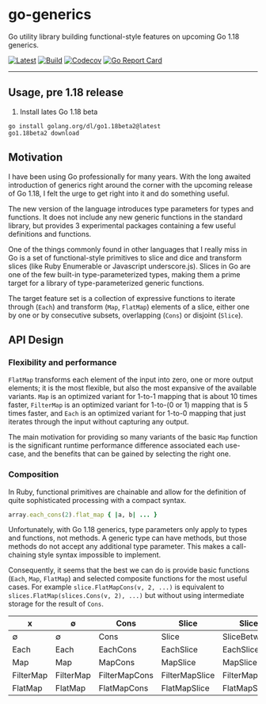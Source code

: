 # go-generics

Go utility library building functional-style features on upcoming Go 1.18
generics.

[![Latest](
  https://img.shields.io/github/v/tag/maargenton/go-generics?color=blue&label=latest&logo=go&logoColor=white&sort=semver)](
  https://pkg.go.dev/github.com/maargenton/go-generics)
[![Build](
  https://img.shields.io/github/workflow/status/maargenton/go-generics/build?label=build&logo=github&logoColor=aaaaaa)](
  https://github.com/maargenton/go-generics/actions?query=branch%3Amaster)
[![Codecov](
  https://img.shields.io/codecov/c/github/maargenton/go-generics?label=codecov&logo=codecov&logoColor=aaaaaa&token=fVZ3ZMAgfo)](
  https://codecov.io/gh/maargenton/go-generics)
[![Go Report Card](
  https://goreportcard.com/badge/github.com/maargenton/go-generics)](
  https://goreportcard.com/report/github.com/maargenton/go-generics)


---------------------------


## Usage, pre 1.18 release

1. Install lates Go 1.18 beta

```
go install golang.org/dl/go1.18beta2@latest
go1.18beta2 download
```

## Motivation

I have been using Go professionally for many years. With the long awaited
introduction of generics right around the corner with the upcoming release of Go
1.18, I felt the urge to get right into it and do something useful.

The new version of the language introduces type parameters for types and
functions. It does not include any new generic functions in the standard
library, but provides 3 experimental packages containing a few useful
definitions and functions.

One of the things commonly found in other languages that I really miss in Go is
a set of functional-style primitives to slice and dice and transform slices
(like Ruby Enumerable or Javascript underscore.js). Slices in Go are one of the
few built-in type-parameterized types, making them a prime target for a library
of type-parameterized generic functions.

The target feature set is a collection of expressive functions to iterate
through (`Each`) and transform (`Map`, `FlatMap`) elements of a slice, either
one by one or by consecutive subsets, overlapping (`Cons`) or disjoint
(`Slice`).

## API Design

### Flexibility and performance

`FlatMap` transforms each element of the input into zero, one or more output
elements; it is the most flexible, but also the most expansive of the available
variants. `Map` is an optimized variant for 1-to-1 mapping that is about 10
times faster, `FilterMap` is an optimized variant for 1-to-(0 or 1) mapping that
is 5 times faster, and `Each` is an optimized variant for 1-to-0 mapping that
just iterates through the input without capturing any output.

The main motivation for providing so many variants of the basic `Map` function
is the significant runtime performance difference associated each use-case, and
the benefits that can be gained by selecting the right one.

### Composition

In Ruby, functional primitives are chainable and allow for the definition of quite sophisticated processing with a compact syntax.

```ruby
array.each_cons(2).flat_map { |a, b| ... }
```

Unfortunately, with Go 1.18 generics, type parameters only apply to types and
functions, not methods. A generic type can have methods, but those methods do
not accept any additional type parameter. This makes a call-chaining style
syntax impossible to implement.

Consequently, it seems that the best we can do is provide basic functions
(`Each`, `Map`, `FlatMap`) and selected composite functions for the most useful
cases. For example `slice.FlatMapCons(v, 2, ...)` is equivalent to
`slices.FlatMap(slices.Cons(v, 2), ...)` but without using intermediate storage
for the result of `Cons`.

x         | ∅         | Cons | Slice | SliceBetween | SliceBy
--------- | --------- | - | - | - | -
∅         | ∅         | Cons | Slice | SliceBetween | SliceBy
Each      | Each      | EachCons | EachSlice | EachSliceBetween | EachSliceBy
Map       | Map       | MapCons | MapSlice | MapSliceBetween | MapSliceBy
FilterMap | FilterMap | FilterMapCons | FilterMapSlice | FilterMapSliceBetween | FilterMapSliceBy
FlatMap   | FlatMap   | FlatMapCons | FlatMapSlice | FlatMapSliceBetween | FlatMapSliceBy
